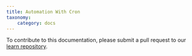 ```yaml
---
title: Automation With Cron
taxonomy:
    category: docs
---
```


To contribute to this documentation, please submit a pull request to our [learn repository](https://github.com/userfrosting/learn/tree/master/pages).
